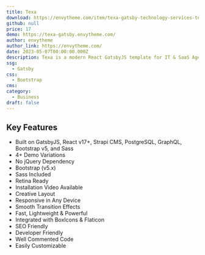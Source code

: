 ```yaml
---
title: Texa
download: https://envytheme.com/item/texa-gatsby-technology-services-template/
github: null
price: 17
demo: https://texa-gatsby.envytheme.com/
author: envytheme
author_link: https://envytheme.com/
date: 2023-05-07T00:00:00.000Z
description: Texa is a modern React GatsbyJS template for IT & SaaS Agencies and Startups. The template contains 4+ demo variations with blog, blog details pages
ssg:
  - Gatsby
css:
  - Bootstrap
cms:
category:
  - Business
draft: false
---
```


## Key Features

- Built on GatsbyJS, React v17+, Strapi CMS, PostgreSQL, GraphQL, Bootstrap v5, and Sass
- 4+ Demo Variations
- No jQuery Dependency
- Bootstrap (v5.x)
- Sass Included
- Retina Ready
- Installation Video Available
- Creative Layout
- Responsive in Any Device
- Smooth Transition Effects
- Fast, Lightweight & Powerful
- Integrated with BoxIcons & Flaticon
- SEO Friendly
- Developer Friendly
- Well Commented Code
- Easily Customizable

